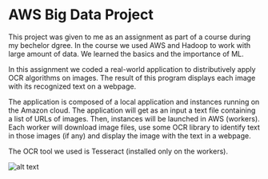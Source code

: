 # AWS Big Data Project

This project was given to me as an assignment as part of a course during my bechelor dgree. In the course we used AWS and Hadoop to work with large amount of data. We learned the basics and the importance of ML.

In this assignment we coded a real-world application to distributively apply OCR algorithms on images. The result of this program displays each image with its recognized text on a webpage.

The application is composed of a local application and instances running on the Amazon cloud. The application will get as an input a text file containing a list of URLs of images. Then, instances will be launched in AWS (workers). Each worker will download image files, use some OCR library to identify text in those images (if any) and display the image with the text in a webpage.

The OCR tool we used is Tesseract (installed only on the workers).

![alt text](https://s3.amazonaws.com/dsp132/dsp132.assignment.1.png)
